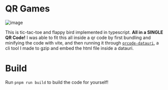 # QR Games
![image](https://github.com/user-attachments/assets/e883b985-17d0-48ed-85e9-b59ae5f097fc)


This is tic-tac-toe and flappy bird implemented in typescript. **All in a SINGLE QR Code!**
I was able to fit this all inside a qr code by first bundling and minifying the code with vite, and then running it through [`qrcode-datauri`](https://github.com/Badbird5907/qrcode-datauri), a cli tool I made to gzip and embed the html file inside a datauri.

# Build
Run `pnpm run build` to build the code for yourself!
